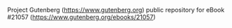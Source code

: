 Project Gutenberg (https://www.gutenberg.org) public repository for eBook #21057 (https://www.gutenberg.org/ebooks/21057)
